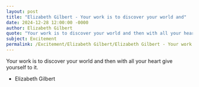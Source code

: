 ```yaml
---
layout: post
title: "Elizabeth Gilbert - Your work is to discover your world and"
date: 2024-12-28 12:00:00 -0000
author: Elizabeth Gilbert
quote: "Your work is to discover your world and then with all your heart give yourself to it."
subject: Excitement
permalink: /Excitement/Elizabeth Gilbert/Elizabeth Gilbert - Your work is to discover your world and
---
```


Your work is to discover your world and then with all your heart give yourself to it.

- Elizabeth Gilbert
